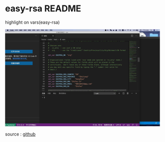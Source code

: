 # easy-rsa README

highlight on vars(easy-rsa)

![demo_show](asset/image/demo_show.jpg)

source : [github](https://github.com/huang12zheng/vscode-ext-easy-rsa.git)